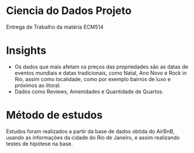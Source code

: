 # Ciencia do Dados Projeto
Entrega de Trabalho da matéria ECM514

# Insights

- Os dados que mais afetam os preços das propriedades são as datas de eventos mundiais e datas tradicionais, como Natal, Ano Novo e Rock in Rio, assim como localidade, como por exemplo bairros de luxo e próximos ao litoral.
- Dados como Reviews, Amenidades e Quantidade de Quartos.

# Método de estudos

Estudos foram realizados a partir da base de dados obtida do AirBnB, usando as informações da cidade do Rio de Janeiro, e assim realizando testes de hipótese na base.
